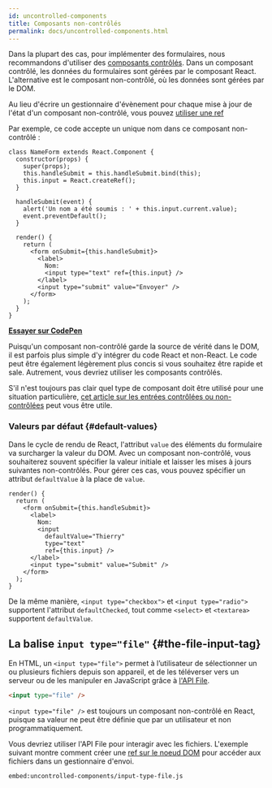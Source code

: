 ```yaml
---
id: uncontrolled-components
title: Composants non-contrôlés
permalink: docs/uncontrolled-components.html
---
```


Dans la plupart des cas, pour implémenter des formulaires, nous recommandons d'utiliser des [composants contrôlés](/docs/forms.html). Dans un composant contrôlé, les données du formulaires sont gérées par le composant React. L'alternative est le composant non-contrôlé, où les données sont gérées par le DOM.

Au lieu d'écrire un gestionnaire d'évènement pour chaque mise à jour de l'état d'un composant non-contrôlé, vous pouvez [utiliser une ref](/docs/refs-and-the-dom.html)

Par exemple, ce code accepte un unique nom dans ce composant non-contrôlé :

```javascript{5,9,18}
class NameForm extends React.Component {
  constructor(props) {
    super(props);
    this.handleSubmit = this.handleSubmit.bind(this);
    this.input = React.createRef();
  }

  handleSubmit(event) {
    alert('Un nom a été soumis : ' + this.input.current.value);
    event.preventDefault();
  }

  render() {
    return (
      <form onSubmit={this.handleSubmit}>
        <label>
          Nom:
          <input type="text" ref={this.input} />
        </label>
        <input type="submit" value="Envoyer" />
      </form>
    );
  }
}
```

[**Essayer sur CodePen**](https://codepen.io/gaearon/pen/WooRWa?editors=0010)

Puisqu'un composant non-contrôlé garde la source de vérité dans le DOM, il est parfois plus simple d'y intégrer du code React et non-React. Le code peut être également légèrement plus concis si vous souhaitez être rapide et sale. Autrement, vous devriez utiliser les composants contrôlés.

S'il n'est toujours pas clair quel type de composant doit être utilisé pour une situation particulière, [cet article sur les entrées contrôlées ou non-contrôlées](https://goshakkk.name/controlled-vs-uncontrolled-inputs-react/) peut vous être utile.

### Valeurs par défaut {#default-values}

Dans le cycle de rendu de React, l'attribut `value` des éléments du formulaire va surcharger la valeur du DOM. Avec un composant non-contrôlé, vous souhaiterez souvent spécifier la valeur initiale et laisser les mises à jours suivantes non-contrôlés. Pour gérer ces cas, vous pouvez spécifier un attribut `defaultValue` à la place de `value`.

```javascript{7}
render() {
  return (
    <form onSubmit={this.handleSubmit}>
      <label>
        Nom:
        <input
          defaultValue="Thierry"
          type="text"
          ref={this.input} />
      </label>
      <input type="submit" value="Submit" />
    </form>
  );
}
```

De la même manière, `<input type="checkbox">` et `<input type="radio">` supportent l'attribut `defaultChecked`, tout comme `<select>` et `<textarea>` supportent `defaultValue`.

## La balise `input type="file"` {#the-file-input-tag}

En HTML, un `<input type="file">` permet à l’utilisateur de sélectionner un ou plusieurs fichiers depuis son appareil, et de les téléverser vers un serveur ou de les manipuler en JavaScript grâce à [l'API File](https://developer.mozilla.org/en-US/docs/Web/API/File/Using_files_from_web_applications).

```html
<input type="file" />
```

`<input type="file" />` est toujours un composant non-contrôlé en React, puisque sa valeur ne peut être définie que par un utilisateur et non programmatiquement.

Vous devriez utiliser l'API File pour interagir avec les fichiers. L'exemple suivant montre comment créer une [ref sur le noeud DOM](/docs/refs-and-the-dom.html) pour accéder aux fichiers dans un gestionnaire d'envoi.


`embed:uncontrolled-components/input-type-file.js`

[](codepen://uncontrolled-components/input-type-file)

